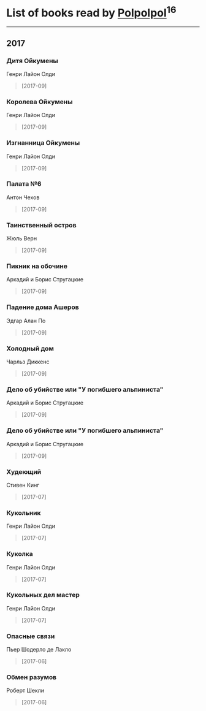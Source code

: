 # List of books read by [Polpolpol](https://plus.google.com/103995186316826099543)<sup>16</sup>
---

## 2017

### Дитя Ойкумены
Генри Лайон Олди
> [2017-09] 


### Королева Ойкумены
Генри Лайон Олди
> [2017-09] 


### Изгнанница Ойкумены
Генри Лайон Олди
> [2017-09] 


### Палата №6
Антон Чехов
> [2017-09] 


### Таинственный остров
Жюль Верн
> [2017-09] 


### Пикник на обочине
Аркадий и Борис Стругацкие
> [2017-09] 


### Падение дома Ашеров
Эдгар Алан По
> [2017-09] 


### Холодный дом
Чарльз Диккенс
> [2017-09] 


### Дело об убийстве или "У погибшего альпиниста"
Аркадий и Борис Стругацкие
> [2017-09] 


### Дело об убийстве или "У погибшего альпиниста"
Аркадий и Борис Стругацкие
> [2017-09] 


### Худеющий
Стивен Кинг
> [2017-07] 


### Кукольник
Генри Лайон Олди
> [2017-07] 


### Куколка
Генри Лайон Олди
> [2017-07] 


### Кукольных дел мастер
Генри Лайон Олди
> [2017-07] 


### Опасные связи
Пьер Шодерло де Лакло
> [2017-06] 


### Обмен разумов
Роберт Шекли
> [2017-06] 



